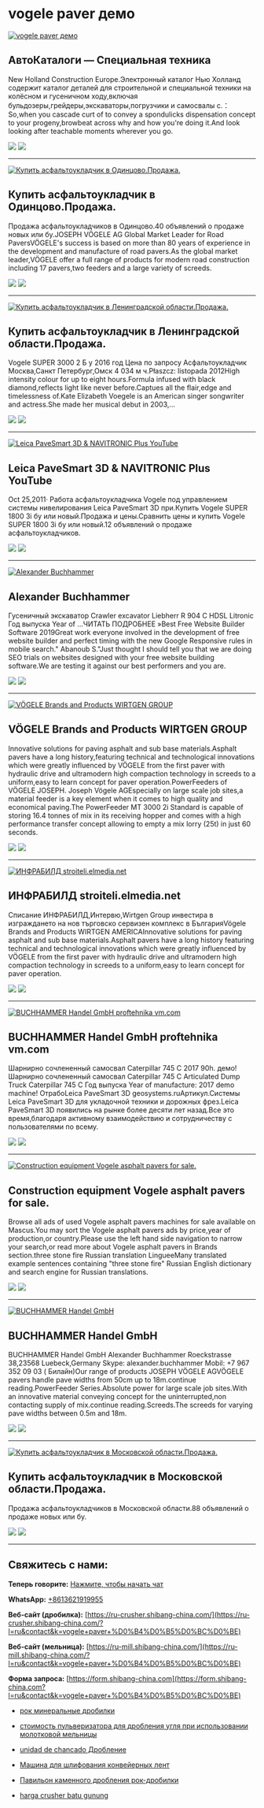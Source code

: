 # vogele paver демо

<a href="https://swt.shibang-china.com/?l=ru&img&k=vogele+paver+%D0%B4%D0%B5%D0%BC%D0%BE" target="_blank">![vogele paver демо](http://static.shibang-china.com/all-800x300/803.jpg)</a>

## АвтоКаталоги — Специальная техника
New Holland Construction Europe.Электронный каталог Нью Холланд содержит каталог деталей для строительной и специальной техники на колёсном и гусеничном ходу,включая бульдозеры,грейдеры,экскаваторы,погрузчики и самосвалы с.：So,when you cascade curt of to convey a spondulicks dispensation concept to your progeny,browbeat across why and how you're doing it.And look looking after teachable moments wherever you go.


<a href="https://whatsapp.shibangsoft.com/WhatsApp.php" target="_blank" title="WhatsApp">![](http://static.shibang-china.com/icon/whatsapp.png)</a> <a href="https://swt.shibang-china.com/?l=ru&icon&k=vogele+paver+%D0%B4%D0%B5%D0%BC%D0%BE" target="_blank">![](http://static.shibang-china.com/icon/chat-ru.png)</a>

---

<a href="https://swt.shibang-china.com/?l=ru&img&k=vogele+paver+%D0%B4%D0%B5%D0%BC%D0%BE" target="_blank">![Купить асфальтоукладчик в Одинцово.Продажа.](http://static.shibang-china.com/all-800x300/527.jpg)</a>

## Купить асфальтоукладчик в Одинцово.Продажа.
Продажа асфальтоукладчиков в Одинцово.40 объявлений о продаже новых или бу.JOSEPH VÖGELE AG Global Market Leader for Road PaversVÖGELE's success is based on more than 80 years of experience in the development and manufacture of road pavers.As the global market leader,VÖGELE offer a full range of products for modern road construction including 17 pavers,two feeders and a large variety of screeds.


<a href="https://whatsapp.shibangsoft.com/WhatsApp.php" target="_blank" title="WhatsApp">![](http://static.shibang-china.com/icon/whatsapp.png)</a> <a href="https://swt.shibang-china.com/?l=ru&icon&k=vogele+paver+%D0%B4%D0%B5%D0%BC%D0%BE" target="_blank">![](http://static.shibang-china.com/icon/chat-ru.png)</a>

---

<a href="https://swt.shibang-china.com/?l=ru&img&k=vogele+paver+%D0%B4%D0%B5%D0%BC%D0%BE" target="_blank">![Купить асфальтоукладчик в Ленинградской области.Продажа.](http://static.shibang-china.com/all-800x300/147.jpg)</a>

## Купить асфальтоукладчик в Ленинградской области.Продажа.
Vogele SUPER 3000 2 Б у 2016 год Цена по запросу Асфальтоукладчик Москва,Санкт Петербург,Омск 4 034 м ч.Płaszcz: listopada 2012High intensity colour for up to eight hours.Formula infused with black diamond,reflects light like never before.Captues all the flair,edge and timelessness of.Kate Elizabeth Voegele is an American singer songwriter and actress.She made her musical debut in 2003,…


<a href="https://whatsapp.shibangsoft.com/WhatsApp.php" target="_blank" title="WhatsApp">![](http://static.shibang-china.com/icon/whatsapp.png)</a> <a href="https://swt.shibang-china.com/?l=ru&icon&k=vogele+paver+%D0%B4%D0%B5%D0%BC%D0%BE" target="_blank">![](http://static.shibang-china.com/icon/chat-ru.png)</a>

---

<a href="https://swt.shibang-china.com/?l=ru&img&k=vogele+paver+%D0%B4%D0%B5%D0%BC%D0%BE" target="_blank">![Leica PaveSmart 3D & NAVITRONIC Plus YouTube](http://static.shibang-china.com/all-800x300/68.jpg)</a>

## Leica PaveSmart 3D & NAVITRONIC Plus YouTube
Oct 25,2011· Работа асфальтоукладчика Vogele под управлением системы нивелирования Leica PaveSmart 3D при.Купить Vogele SUPER 1800 3i бу или новый.Продажа и цены.Сравнить цены и купить Vogele SUPER 1800 3i бу или новый.12 объявлений о продаже асфальтоукладчиков.


<a href="https://whatsapp.shibangsoft.com/WhatsApp.php" target="_blank" title="WhatsApp">![](http://static.shibang-china.com/icon/whatsapp.png)</a> <a href="https://swt.shibang-china.com/?l=ru&icon&k=vogele+paver+%D0%B4%D0%B5%D0%BC%D0%BE" target="_blank">![](http://static.shibang-china.com/icon/chat-ru.png)</a>

---

<a href="https://swt.shibang-china.com/?l=ru&img&k=vogele+paver+%D0%B4%D0%B5%D0%BC%D0%BE" target="_blank">![Alexander Buchhammer](http://static.shibang-china.com/all-800x300/670.jpg)</a>

## Alexander Buchhammer
Гусеничный экскаватор Crawler excavator Liebherr R 904 С HDSL Litronic Год выпуска Year of …ЧИТАТЬ ПОДРОБНЕЕ »Best Free Website Builder Software 2019Great work everyone involved in the development of free website builder and perfect timing with the new Google Responsive rules in mobile search." Abanoub S."Just thought I should tell you that we are doing SEO trials on websites designed with your free website building software.We are testing it against our best performers and you are.


<a href="https://whatsapp.shibangsoft.com/WhatsApp.php" target="_blank" title="WhatsApp">![](http://static.shibang-china.com/icon/whatsapp.png)</a> <a href="https://swt.shibang-china.com/?l=ru&icon&k=vogele+paver+%D0%B4%D0%B5%D0%BC%D0%BE" target="_blank">![](http://static.shibang-china.com/icon/chat-ru.png)</a>

---

<a href="https://swt.shibang-china.com/?l=ru&img&k=vogele+paver+%D0%B4%D0%B5%D0%BC%D0%BE" target="_blank">![VÖGELE Brands and Products WIRTGEN GROUP](http://static.shibang-china.com/all-800x300/44.jpg)</a>

## VÖGELE Brands and Products WIRTGEN GROUP
Innovative solutions for paving asphalt and sub base materials.Asphalt pavers have a long history,featuring technical and technological innovations which were greatly influenced by VÖGELE from the first paver with hydraulic drive and ultramodern high compaction technology in screeds to a uniform,easy to learn concept for paver operation.PowerFeeders of VÖGELE JOSEPH. Joseph Vögele AGEspecially on large scale job sites,a material feeder is a key element when it comes to high quality and economical paving.The PowerFeeder MT 3000 2i Standard is capable of storing 16.4 tonnes of mix in its receiving hopper and comes with a high performance transfer concept allowing to empty a mix lorry (25t) in just 60 seconds.


<a href="https://whatsapp.shibangsoft.com/WhatsApp.php" target="_blank" title="WhatsApp">![](http://static.shibang-china.com/icon/whatsapp.png)</a> <a href="https://swt.shibang-china.com/?l=ru&icon&k=vogele+paver+%D0%B4%D0%B5%D0%BC%D0%BE" target="_blank">![](http://static.shibang-china.com/icon/chat-ru.png)</a>

---

<a href="https://swt.shibang-china.com/?l=ru&img&k=vogele+paver+%D0%B4%D0%B5%D0%BC%D0%BE" target="_blank">![ИНФРАБИЛД stroiteli.elmedia.net](http://static.shibang-china.com/all-800x300/1278.jpg)</a>

## ИНФРАБИЛД stroiteli.elmedia.net
Списание ИНФРАБИЛД,Интервю,Wirtgen Group инвестира в изграждането на нов търговско сервизен комплекс в БългарияVögele Brands and Products WIRTGEN AMERICAInnovative solutions for paving asphalt and sub base materials.Asphalt pavers have a long history featuring technical and technological innovations which were greatly influenced by VÖGELE from the first paver with hydraulic drive and ultramodern high compaction technology in screeds to a uniform,easy to learn concept for paver operation.


<a href="https://whatsapp.shibangsoft.com/WhatsApp.php" target="_blank" title="WhatsApp">![](http://static.shibang-china.com/icon/whatsapp.png)</a> <a href="https://swt.shibang-china.com/?l=ru&icon&k=vogele+paver+%D0%B4%D0%B5%D0%BC%D0%BE" target="_blank">![](http://static.shibang-china.com/icon/chat-ru.png)</a>

---

<a href="https://swt.shibang-china.com/?l=ru&img&k=vogele+paver+%D0%B4%D0%B5%D0%BC%D0%BE" target="_blank">![BUCHHAMMER Handel GmbH proftehnika vm.com](http://static.shibang-china.com/all-800x300/885.jpg)</a>

## BUCHHAMMER Handel GmbH proftehnika vm.com
Шарнирно сочлененный самосвал Caterpillar 745 C 2017 90h. демо! Шарнирно сочлененный самосвал Caterpillar 745 C Articulated Dump Truck Caterpillar 745 C Год выпуска Year of manufacture: 2017 demo machine! ОтрабоLeica PaveSmart 3D geosystems.ruАртикул.Системы Leica PaveSmart 3D для укладочной техники и дорожных фрез.Leica PaveSmart 3D появились на рынке более десяти лет назад.Все это время,благодаря активному взаимодействию и сотрудничеству с пользователями по всему.


<a href="https://whatsapp.shibangsoft.com/WhatsApp.php" target="_blank" title="WhatsApp">![](http://static.shibang-china.com/icon/whatsapp.png)</a> <a href="https://swt.shibang-china.com/?l=ru&icon&k=vogele+paver+%D0%B4%D0%B5%D0%BC%D0%BE" target="_blank">![](http://static.shibang-china.com/icon/chat-ru.png)</a>

---

<a href="https://swt.shibang-china.com/?l=ru&img&k=vogele+paver+%D0%B4%D0%B5%D0%BC%D0%BE" target="_blank">![Construction equipment Vogele asphalt pavers for sale.](http://static.shibang-china.com/all-800x300/285.jpg)</a>

## Construction equipment Vogele asphalt pavers for sale.
Browse all ads of used Vogele asphalt pavers machines for sale available on Mascus.You may sort the Vogele asphalt pavers ads by price,year of production,or country.Please use the left hand side navigation to narrow your search,or read more about Vogele asphalt pavers in Brands section.three stone fire Russian translation LingueeMany translated example sentences containing "three stone fire" Russian English dictionary and search engine for Russian translations.


<a href="https://whatsapp.shibangsoft.com/WhatsApp.php" target="_blank" title="WhatsApp">![](http://static.shibang-china.com/icon/whatsapp.png)</a> <a href="https://swt.shibang-china.com/?l=ru&icon&k=vogele+paver+%D0%B4%D0%B5%D0%BC%D0%BE" target="_blank">![](http://static.shibang-china.com/icon/chat-ru.png)</a>

---

<a href="https://swt.shibang-china.com/?l=ru&img&k=vogele+paver+%D0%B4%D0%B5%D0%BC%D0%BE" target="_blank">![BUCHHAMMER Handel GmbH](http://static.shibang-china.com/all-800x300/527.jpg)</a>

## BUCHHAMMER Handel GmbH
BUCHHAMMER Handel GmbH Alexander Buchhammer Roeckstrasse 38,23568 Luebeck,Germany Skype: alexander.buchhammer Mobil: +7 967 352 09 03 ( Билайн)Our range of products JOSEPH VÖGELE AGVÖGELE pavers handle pave widths from 50cm up to 18m.continue reading.PowerFeeder Series.Absolute power for large scale job sites.With an innovative material conveying concept for the uninterrupted,non contacting supply of mix.continue reading.Screeds.The screeds for varying pave widths between 0.5m and 18m.


<a href="https://whatsapp.shibangsoft.com/WhatsApp.php" target="_blank" title="WhatsApp">![](http://static.shibang-china.com/icon/whatsapp.png)</a> <a href="https://swt.shibang-china.com/?l=ru&icon&k=vogele+paver+%D0%B4%D0%B5%D0%BC%D0%BE" target="_blank">![](http://static.shibang-china.com/icon/chat-ru.png)</a>

---

<a href="https://swt.shibang-china.com/?l=ru&img&k=vogele+paver+%D0%B4%D0%B5%D0%BC%D0%BE" target="_blank">![Купить асфальтоукладчик в Московской области.Продажа.](http://static.shibang-china.com/all-800x300/32.jpg)</a>

## Купить асфальтоукладчик в Московской области.Продажа.
Продажа асфальтоукладчиков в Московской области.88 объявлений о продаже новых или бу.

<a href="https://whatsapp.shibangsoft.com/WhatsApp.php" target="_blank" title="WhatsApp">![](http://static.shibang-china.com/icon/whatsapp.png)</a> <a href="https://swt.shibang-china.com/?l=ru&icon&k=vogele+paver+%D0%B4%D0%B5%D0%BC%D0%BE" target="_blank">![](http://static.shibang-china.com/icon/chat-ru.png)</a>

---
## Свяжитесь с нами:

**Теперь говорите:** [Нажмите, чтобы начать чат](https://swt.shibang-china.com?l=ru&contact&k=vogele+paver+%D0%B4%D0%B5%D0%BC%D0%BE)

**WhatsApp:**  [+8613621919955](https://whatsapp.shibangsoft.com/WhatsApp.php)

**Веб-сайт (дробилка):** [https://ru-crusher.shibang-china.com/](https://ru-crusher.shibang-china.com/?l=ru&contact&k=vogele+paver+%D0%B4%D0%B5%D0%BC%D0%BE)

**Веб-сайт (мельница):** [https://ru-mill.shibang-china.com/](https://ru-mill.shibang-china.com/?l=ru&contact&k=vogele+paver+%D0%B4%D0%B5%D0%BC%D0%BE)

**Форма запроса:** [https://form.shibang-china.com](https://form.shibang-china.com?l=ru&contact&k=vogele+paver+%D0%B4%D0%B5%D0%BC%D0%BE)

* [рок минеральные дробилки](../17/%D1%80%D0%BE%D0%BA%20%D0%BC%D0%B8%D0%BD%D0%B5%D1%80%D0%B0%D0%BB%D1%8C%D0%BD%D1%8B%D0%B5%20%D0%B4%D1%80%D0%BE%D0%B1%D0%B8%D0%BB%D0%BA%D0%B8.md)

* [стоимость пульверизатора для дробления угля при использовании молотковой мельницы](../18/%D1%81%D1%82%D0%BE%D0%B8%D0%BC%D0%BE%D1%81%D1%82%D1%8C%20%D0%BF%D1%83%D0%BB%D1%8C%D0%B2%D0%B5%D1%80%D0%B8%D0%B7%D0%B0%D1%82%D0%BE%D1%80%D0%B0%20%D0%B4%D0%BB%D1%8F%20%D0%B4%D1%80%D0%BE%D0%B1%D0%BB%D0%B5%D0%BD%D0%B8%D1%8F%20%D1%83%D0%B3%D0%BB%D1%8F%20%D0%BF%D1%80%D0%B8%20%D0%B8%D1%81%D0%BF%D0%BE%D0%BB%D1%8C%D0%B7%D0%BE%D0%B2%D0%B0%D0%BD%D0%B8%D0%B8%20%D0%BC%D0%BE%D0%BB%D0%BE%D1%82%D0%BA%D0%BE%D0%B2%D0%BE%D0%B9%20%D0%BC%D0%B5%D0%BB%D1%8C%D0%BD%D0%B8%D1%86%D1%8B.md)

* [unidad de chancado Дробление](../19/unidad%20de%20chancado%20%D0%94%D1%80%D0%BE%D0%B1%D0%BB%D0%B5%D0%BD%D0%B8%D0%B5.md)

* [Машина для шлифования конвейерных лент](../20/%D0%9C%D0%B0%D1%88%D0%B8%D0%BD%D0%B0%20%D0%B4%D0%BB%D1%8F%20%D1%88%D0%BB%D0%B8%D1%84%D0%BE%D0%B2%D0%B0%D0%BD%D0%B8%D1%8F%20%D0%BA%D0%BE%D0%BD%D0%B2%D0%B5%D0%B9%D0%B5%D1%80%D0%BD%D1%8B%D1%85%20%D0%BB%D0%B5%D0%BD%D1%82.md)

* [Павильон каменного дробления рок-дробилки](../20/%D0%9F%D0%B0%D0%B2%D0%B8%D0%BB%D1%8C%D0%BE%D0%BD%20%D0%BA%D0%B0%D0%BC%D0%B5%D0%BD%D0%BD%D0%BE%D0%B3%D0%BE%20%D0%B4%D1%80%D0%BE%D0%B1%D0%BB%D0%B5%D0%BD%D0%B8%D1%8F%20%D1%80%D0%BE%D0%BA-%D0%B4%D1%80%D0%BE%D0%B1%D0%B8%D0%BB%D0%BA%D0%B8.md)

* [harga crusher batu gunung](../16/harga%20crusher%20batu%20gunung.md)